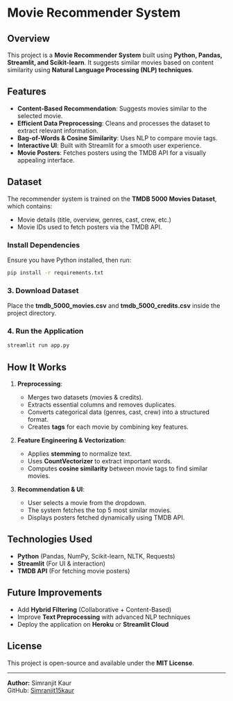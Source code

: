 # Movie Recommender System

## Overview
This project is a **Movie Recommender System** built using **Python, Pandas, Streamlit, and Scikit-learn**. It suggests similar movies based on content similarity using **Natural Language Processing (NLP) techniques**.

## Features
- **Content-Based Recommendation**: Suggests movies similar to the selected movie.
- **Efficient Data Preprocessing**: Cleans and processes the dataset to extract relevant information.
- **Bag-of-Words & Cosine Similarity**: Uses NLP to compare movie tags.
- **Interactive UI**: Built with Streamlit for a smooth user experience.
- **Movie Posters**: Fetches posters using the TMDB API for a visually appealing interface.

## Dataset
The recommender system is trained on the **TMDB 5000 Movies Dataset**, which contains:
- Movie details (title, overview, genres, cast, crew, etc.)
- Movie IDs used to fetch posters via the TMDB API.

###  Install Dependencies
Ensure you have Python installed, then run:
```sh
pip install -r requirements.txt
```

### 3. Download Dataset
Place the **tmdb_5000_movies.csv** and **tmdb_5000_credits.csv** inside the project directory.

### 4. Run the Application
```sh
streamlit run app.py
```

## How It Works
1. **Preprocessing**:
   - Merges two datasets (movies & credits).
   - Extracts essential columns and removes duplicates.
   - Converts categorical data (genres, cast, crew) into a structured format.
   - Creates **tags** for each movie by combining key features.

2. **Feature Engineering & Vectorization**:
   - Applies **stemming** to normalize text.
   - Uses **CountVectorizer** to extract important words.
   - Computes **cosine similarity** between movie tags to find similar movies.

3. **Recommendation & UI**:
   - User selects a movie from the dropdown.
   - The system fetches the top 5 most similar movies.
   - Displays posters fetched dynamically using TMDB API.

## Technologies Used
- **Python** (Pandas, NumPy, Scikit-learn, NLTK, Requests)
- **Streamlit** (For UI & interaction)
- **TMDB API** (For fetching movie posters)

## Future Improvements
- Add **Hybrid Filtering** (Collaborative + Content-Based)
- Improve **Text Preprocessing** with advanced NLP techniques
- Deploy the application on **Heroku** or **Streamlit Cloud**

## License
This project is open-source and available under the **MIT License**.

---
**Author:** Simranjit Kaur  
GitHub: [Simranjit15kaur](https://github.com/Simranjit15kaur)  


